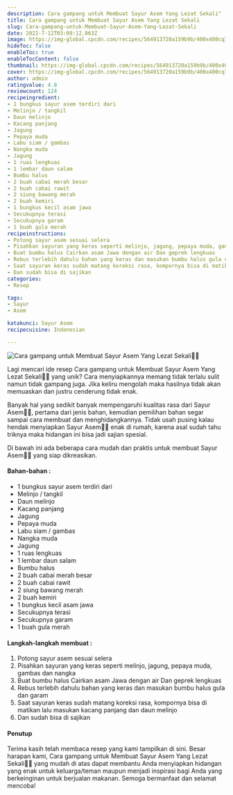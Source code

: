 ```yaml
---
description: Cara gampang untuk Membuat Sayur Asem Yang Lezat Sekali"
title: Cara gampang untuk Membuat Sayur Asem Yang Lezat Sekali
slug: Cara-gampang-untuk-Membuat-Sayur-Asem-Yang-Lezat-Sekali
date: 2022-7-12T03:09:12.063Z
image: https://img-global.cpcdn.com/recipes/564913720a159b9b/400x400cq70/photo.jpg
hideToc: false
enableToc: true
enableTocContent: false
thumbnail: https://img-global.cpcdn.com/recipes/564913720a159b9b/400x400cq70/photo.jpg
cover: https://img-global.cpcdn.com/recipes/564913720a159b9b/400x400cq70/photo.jpg
author: admin
ratingvalue: 4.8
reviewcount: 124
recipeingredient:
- 1 bungkus sayur asem terdiri dari
- Melinjo / tangkil
- Daun melinjo
- Kacang panjang
- Jagung
- Pepaya muda
- Labu siam / gambas
- Nangka muda
- Jagung
- 1 ruas lengkuas
- 1 lembar daun salam
- Bumbu halus
- 2 buah cabai merah besar
- 2 buah cabai rawit
- 2 siung bawang merah
- 2 buah kemiri
- 1 bungkus kecil asam jawa
- Secukupnya terasi
- Secukupnya garam
- 1 buah gula merah
recipeinstructions:
- Potong sayur asem sesuai selera
- Pisahkan sayuran yang keras seperti melinjo, jagung, pepaya muda, gambas dan nangka
- Buat bumbu halus Cairkan asam Jawa dengan air Dan geprek lengkuas
- Rebus terlebih dahulu bahan yang keras dan masukan bumbu halus gula dan garam
- Saat sayuran keras sudah matang koreksi rasa, kompornya bisa di matikan lalu masukan kacang panjang dan daun melinjo
- Dan sudah bisa di sajikan
categories:
- Resep

tags:
- Sayur
- Asem

katakunci: Sayur Asem
recipecuisine: Indonesian

---
```


![Cara gampang untuk Membuat Sayur Asem Yang Lezat Sekali👩‍🍳](https://img-global.cpcdn.com/recipes/564913720a159b9b/400x400cq70/photo.jpg)

Lagi mencari ide resep Cara gampang untuk Membuat Sayur Asem Yang Lezat Sekali👩‍🍳 yang unik? Cara menyiapkannya memang tidak terlalu sulit namun tidak gampang juga. Jika keliru mengolah maka hasilnya tidak akan memuaskan dan justru cenderung tidak enak.

Banyak hal yang sedikit banyak mempengaruhi kualitas rasa dari Sayur Asem👩‍🍳, pertama dari jenis bahan, kemudian pemilihan bahan segar sampai cara membuat dan menghidangkannya. Tidak usah pusing kalau hendak menyiapkan Sayur Asem👩‍🍳 enak di rumah, karena asal sudah tahu triknya maka hidangan ini bisa jadi sajian spesial.

Di bawah ini ada beberapa cara mudah dan praktis untuk membuat Sayur Asem👩‍🍳 yang siap dikreasikan.

<!--inarticleads1-->

#### Bahan-bahan :

- 1 bungkus sayur asem terdiri dari
- Melinjo / tangkil
- Daun melinjo
- Kacang panjang
- Jagung
- Pepaya muda
- Labu siam / gambas
- Nangka muda
- Jagung
- 1 ruas lengkuas
- 1 lembar daun salam
- Bumbu halus
- 2 buah cabai merah besar
- 2 buah cabai rawit
- 2 siung bawang merah
- 2 buah kemiri
- 1 bungkus kecil asam jawa
- Secukupnya terasi
- Secukupnya garam
- 1 buah gula merah

<!--inarticleads2-->

#### Langkah-langkah membuat :

1. Potong sayur asem sesuai selera
1. Pisahkan sayuran yang keras seperti melinjo, jagung, pepaya muda, gambas dan nangka
1. Buat bumbu halus Cairkan asam Jawa dengan air Dan geprek lengkuas
1. Rebus terlebih dahulu bahan yang keras dan masukan bumbu halus gula dan garam
1. Saat sayuran keras sudah matang koreksi rasa, kompornya bisa di matikan lalu masukan kacang panjang dan daun melinjo
1. Dan sudah bisa di sajikan

#### Penutup

Terima kasih telah membaca resep yang kami tampilkan di sini. Besar harapan kami, Cara gampang untuk Membuat Sayur Asem Yang Lezat Sekali👩‍🍳 yang mudah di atas dapat membantu Anda menyiapkan hidangan yang enak untuk keluarga/teman maupun menjadi inspirasi bagi Anda yang berkeinginan untuk berjualan makanan. Semoga bermanfaat dan selamat mencoba!